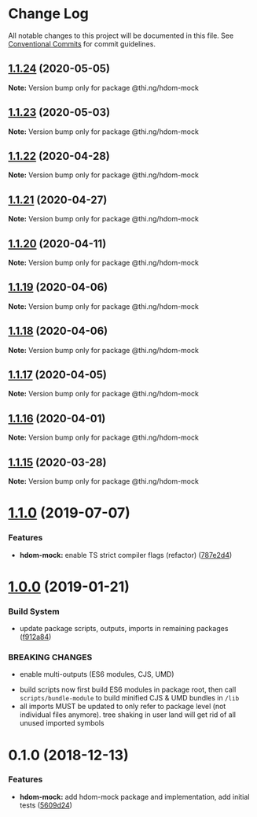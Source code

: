 # Change Log

All notable changes to this project will be documented in this file.
See [Conventional Commits](https://conventionalcommits.org) for commit guidelines.

## [1.1.24](https://github.com/thi-ng/umbrella/compare/@thi.ng/hdom-mock@1.1.23...@thi.ng/hdom-mock@1.1.24) (2020-05-05)

**Note:** Version bump only for package @thi.ng/hdom-mock





## [1.1.23](https://github.com/thi-ng/umbrella/compare/@thi.ng/hdom-mock@1.1.22...@thi.ng/hdom-mock@1.1.23) (2020-05-03)

**Note:** Version bump only for package @thi.ng/hdom-mock





## [1.1.22](https://github.com/thi-ng/umbrella/compare/@thi.ng/hdom-mock@1.1.21...@thi.ng/hdom-mock@1.1.22) (2020-04-28)

**Note:** Version bump only for package @thi.ng/hdom-mock





## [1.1.21](https://github.com/thi-ng/umbrella/compare/@thi.ng/hdom-mock@1.1.20...@thi.ng/hdom-mock@1.1.21) (2020-04-27)

**Note:** Version bump only for package @thi.ng/hdom-mock





## [1.1.20](https://github.com/thi-ng/umbrella/compare/@thi.ng/hdom-mock@1.1.19...@thi.ng/hdom-mock@1.1.20) (2020-04-11)

**Note:** Version bump only for package @thi.ng/hdom-mock





## [1.1.19](https://github.com/thi-ng/umbrella/compare/@thi.ng/hdom-mock@1.1.18...@thi.ng/hdom-mock@1.1.19) (2020-04-06)

**Note:** Version bump only for package @thi.ng/hdom-mock





## [1.1.18](https://github.com/thi-ng/umbrella/compare/@thi.ng/hdom-mock@1.1.17...@thi.ng/hdom-mock@1.1.18) (2020-04-06)

**Note:** Version bump only for package @thi.ng/hdom-mock





## [1.1.17](https://github.com/thi-ng/umbrella/compare/@thi.ng/hdom-mock@1.1.16...@thi.ng/hdom-mock@1.1.17) (2020-04-05)

**Note:** Version bump only for package @thi.ng/hdom-mock





## [1.1.16](https://github.com/thi-ng/umbrella/compare/@thi.ng/hdom-mock@1.1.15...@thi.ng/hdom-mock@1.1.16) (2020-04-01)

**Note:** Version bump only for package @thi.ng/hdom-mock





## [1.1.15](https://github.com/thi-ng/umbrella/compare/@thi.ng/hdom-mock@1.1.14...@thi.ng/hdom-mock@1.1.15) (2020-03-28)

**Note:** Version bump only for package @thi.ng/hdom-mock





# [1.1.0](https://github.com/thi-ng/umbrella/compare/@thi.ng/hdom-mock@1.0.16...@thi.ng/hdom-mock@1.1.0) (2019-07-07)

### Features

* **hdom-mock:** enable TS strict compiler flags (refactor) ([787e2d4](https://github.com/thi-ng/umbrella/commit/787e2d4))

# [1.0.0](https://github.com/thi-ng/umbrella/compare/@thi.ng/hdom-mock@0.1.5...@thi.ng/hdom-mock@1.0.0) (2019-01-21)

### Build System

* update package scripts, outputs, imports in remaining packages ([f912a84](https://github.com/thi-ng/umbrella/commit/f912a84))

### BREAKING CHANGES

* enable multi-outputs (ES6 modules, CJS, UMD)

- build scripts now first build ES6 modules in package root, then call
  `scripts/bundle-module` to build minified CJS & UMD bundles in `/lib`
- all imports MUST be updated to only refer to package level
  (not individual files anymore). tree shaking in user land will get rid of
  all unused imported symbols

# 0.1.0 (2018-12-13)

### Features

* **hdom-mock:** add hdom-mock package and implementation, add initial tests ([5609d24](https://github.com/thi-ng/umbrella/commit/5609d24))
